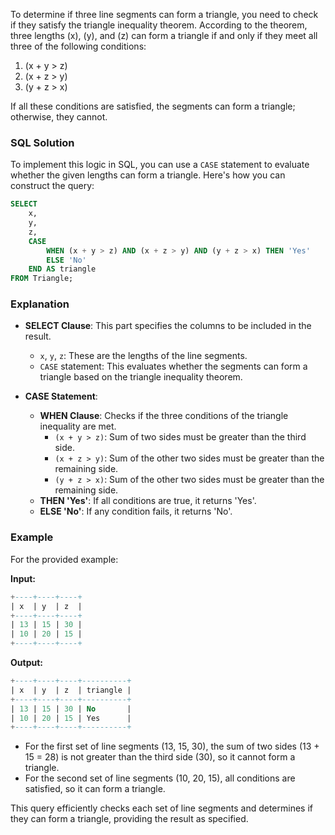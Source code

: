 To determine if three line segments can form a triangle, you need to check if they satisfy the triangle inequality theorem. According to the theorem, three lengths \(x\), \(y\), and \(z\) can form a triangle if and only if they meet all three of the following conditions:

1. \(x + y > z\)
2. \(x + z > y\)
3. \(y + z > x\)

If all these conditions are satisfied, the segments can form a triangle; otherwise, they cannot.

### SQL Solution

To implement this logic in SQL, you can use a `CASE` statement to evaluate whether the given lengths can form a triangle. Here's how you can construct the query:

```sql
SELECT 
    x, 
    y, 
    z,
    CASE 
        WHEN (x + y > z) AND (x + z > y) AND (y + z > x) THEN 'Yes'
        ELSE 'No'
    END AS triangle
FROM Triangle;
```

### Explanation

- **SELECT Clause**: This part specifies the columns to be included in the result.
  - `x`, `y`, `z`: These are the lengths of the line segments.
  - `CASE` statement: This evaluates whether the segments can form a triangle based on the triangle inequality theorem.

- **CASE Statement**:
  - **WHEN Clause**: Checks if the three conditions of the triangle inequality are met.
    - `(x + y > z)`: Sum of two sides must be greater than the third side.
    - `(x + z > y)`: Sum of the other two sides must be greater than the remaining side.
    - `(y + z > x)`: Sum of the other two sides must be greater than the remaining side.
  - **THEN 'Yes'**: If all conditions are true, it returns 'Yes'.
  - **ELSE 'No'**: If any condition fails, it returns 'No'.

### Example

For the provided example:

**Input:**
```sql
+----+----+----+
| x  | y  | z  |
+----+----+----+
| 13 | 15 | 30 |
| 10 | 20 | 15 |
+----+----+----+
```

**Output:**
```sql
+----+----+----+----------+
| x  | y  | z  | triangle |
+----+----+----+----------+
| 13 | 15 | 30 | No       |
| 10 | 20 | 15 | Yes      |
+----+----+----+----------+
```

- For the first set of line segments (13, 15, 30), the sum of two sides (13 + 15 = 28) is not greater than the third side (30), so it cannot form a triangle.
- For the second set of line segments (10, 20, 15), all conditions are satisfied, so it can form a triangle.

This query efficiently checks each set of line segments and determines if they can form a triangle, providing the result as specified.